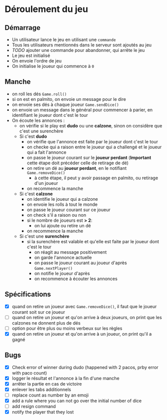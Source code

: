# Déroulement du jeu

## Démarrage

- Un utilisateur lance le jeu en utilisant une `commande`
- Tous les utilisateurs mentionnés dans le serveur sont ajoutés au jeu
- *TODO* ajouter une commande pour abandonner, qui arrête le jeu
- Le jeu est initialisé
- On envoie l'ordre de jeu
- On initialise le joueur qui commence à `0`

## Manche

- on roll les dés `Game.roll()`
- si on est en palmito, on envoie un message pour le dire
- on envoie ses dés à chaque joueur  `Game.sendDice()`
- on envoie un message dans le général pour commencer à parier, en identifiant 
  le joueur dont c'est le tour
- On écoute les annonces :
  - on vérifie si le play est **dudo** ou une **calzone**, sinon on considère que 
    c'est une surenchère
  - Si c'est **dudo**
    - on vérifie que l'annonce est faite par le joueur dont c'est le tour
    - on checke qui a raison entre le joueur qui a challengé et le joueur qui a 
        fait l'annonce
    - on passe le joueur courant sur le **joueur perdant** (**Important** cette étape doit précéder 
        celle de retirage de dé)
    - on retire un dé au **joueur perdant**, en le notifiant `Game.removeDice()`
      - à cette étape, il peut y avoir passage en palmito, ou retirage d'un joueur
    - on recommence la manche
  - Si c'est **calzone**
    - on identifie le joueur qui a calzone
    - on envoie les rolls à tout le monde
    - on passe le joueur courant sur ce joueur
    - on check s'il a raison ou non
    - si le nombre de joueurs est **> 2**:
      - on lui ajoute ou retire un dé
    - on recommence la manche
  - Si c'est une **surenchère**
    - si la surenchère est valable et qu'elle est faite par le joueur dont c'est le tour 
      - on réagit au message positivement
      - on garde l'annonce actuelle
      - on passe le joueur courant au joueur d'après `Game.nextPlayer()`
      - on notifie le joueur d'après
      - on recommence à écouter les annonces

## Spécifications

- [x] quand on retire un joueur avec `Game.removeDice()`, il faut que le joueur 
  courant soit sur ce joueur
- [ ] quand on retire un joueur et qu'on arrive à deux joueurs, on print que les 
  calzones ne donnent plus de dés
- [ ] option pour être plus ou moins verbeux sur les règles
- [x] quand on retire un joueur et qu'on arrive à un joueur, on print qu'il a gagné

## Bugs

- [x] Check error of winner during dudo (happened with 2 pacos, prby error with paco count)
- [x] logger le résultat et l'annonce à la fin d'une manche
- [x] arrêter la partie en cas de victoire
- [x] enlever les tabs additionnels
- [ ] replace count as number by an emoji
- [x] add a rule where you can not go over the initial number of dice
- [ ] add resign command
- [x] notify the player that they lost